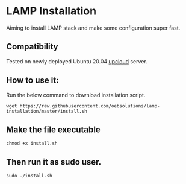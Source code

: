 LAMP Installation
===========================
Aiming to install LAMP stack and make some configuration super fast.

Compatibility
-------------

Tested on newly deployed Ubuntu 20.04 [upcloud](https://www.upcloud.com) server.

How to use it:
-------------

Run the below command to download installation script.
```
wget https://raw.githubusercontent.com/oebsolutions/lamp-installation/master/install.sh
```
Make the file executable
------------------------------
```
chmod +x install.sh
```
Then run it as sudo user.
-------------------------
```
sudo ./install.sh
```
